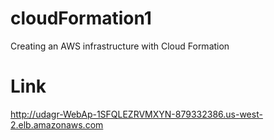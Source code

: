 # cloudFormation1
Creating an AWS infrastructure with Cloud Formation

# Link
http://udagr-WebAp-1SFQLEZRVMXYN-879332386.us-west-2.elb.amazonaws.com